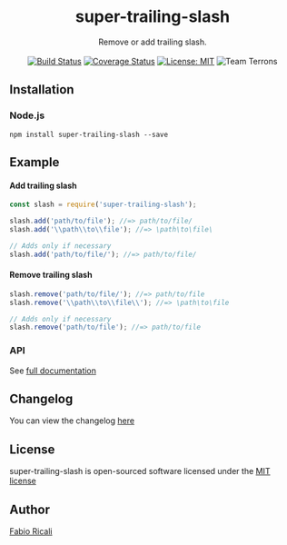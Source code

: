 <div align="center">
<h1>super-trailing-slash</h1>
Remove or add trailing slash.
<br/><br/>
<a href="https://travis-ci.org/fabioricali/super-trailing-slash" target="_blank"><img src="https://travis-ci.org/fabioricali/super-trailing-slash.svg?branch=master" title="Build Status"/></a>
<a href="https://coveralls.io/github/fabioricali/super-trailing-slash?branch=master" target="_blank"><img src="https://coveralls.io/repos/github/fabioricali/super-trailing-slash/badge.svg?branch=master" title="Coverage Status"/></a>
<a href="https://opensource.org/licenses/MIT" target="_blank"><img src="https://img.shields.io/badge/License-MIT-yellow.svg" title="License: MIT"/></a>
<img src="https://img.shields.io/badge/team-terrons-orange.svg" title="Team Terrons"/>
</div>

## Installation

### Node.js
```
npm install super-trailing-slash --save
```

## Example

#### Add trailing slash
```javascript
const slash = require('super-trailing-slash');

slash.add('path/to/file'); //=> path/to/file/
slash.add('\\path\\to\\file'); //=> \path\to\file\

// Adds only if necessary
slash.add('path/to/file/'); //=> path/to/file/
```

#### Remove trailing slash
```javascript
slash.remove('path/to/file/'); //=> path/to/file
slash.remove('\\path\\to\\file\\'); //=> \path\to\file

// Adds only if necessary
slash.remove('path/to/file'); //=> path/to/file
```

### API
See <a href="https://github.com/fabioricali/super-trailing-slash/blob/master/api.md">full documentation</a>

## Changelog
You can view the changelog <a target="_blank" href="https://github.com/fabioricali/super-trailing-slash/blob/master/CHANGELOG.md">here</a>

## License
super-trailing-slash is open-sourced software licensed under the <a target="_blank" href="http://opensource.org/licenses/MIT">MIT license</a>

## Author
<a target="_blank" href="http://rica.li">Fabio Ricali</a>